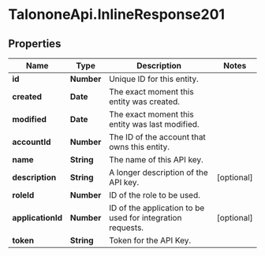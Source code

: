 # TalononeApi.InlineResponse201

## Properties
Name | Type | Description | Notes
------------ | ------------- | ------------- | -------------
**id** | **Number** | Unique ID for this entity. | 
**created** | **Date** | The exact moment this entity was created. | 
**modified** | **Date** | The exact moment this entity was last modified. | 
**accountId** | **Number** | The ID of the account that owns this entity. | 
**name** | **String** | The name of this API key. | 
**description** | **String** | A longer description of the API key. | [optional] 
**roleId** | **Number** | ID of the role to be used. | 
**applicationId** | **Number** | ID of the application to be used for integration requests. | [optional] 
**token** | **String** | Token for the API Key. | 


